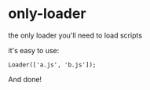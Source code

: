 only-loader
===========

the only loader you'll need to load scripts

it's easy to use:

```
Loader(['a.js', 'b.js']);
```

And done!

